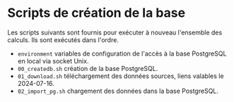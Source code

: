 # Scripts de création de la base

Les scripts suivants sont fournis pour exécuter à nouveau l'ensemble des calculs.
Ils sont exécutés dans l'ordre.

- `environment` variables de configuration de l'accès à la base PostgreSQL en local via socket Unix.
- `00_createdb.sh` création de la base PostgreSQL.
- `01_download.sh` téléchargement des données sources, liens valables le 2024-07-16.
- `02_import_pg.sh` chargement des données dans la base PostgreSQL.
